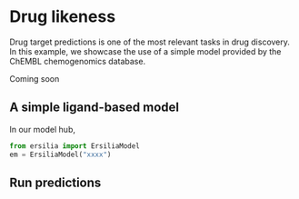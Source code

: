 # Drug likeness

Drug target predictions is one of the most relevant tasks in drug discovery. In this example, we showcase the use of a simple model provided by the ChEMBL chemogenomics database.

Coming soon

## A simple ligand-based model

In our model hub,

```python
from ersilia import ErsiliaModel
em = ErsiliaModel("xxxx")
```

## Run predictions
